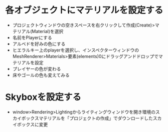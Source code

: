 # 各オブジェクトにマテリアルを設定する
- プロジェクトウィンドウの空きスペースを右クリックして作成(Create)>マテリアル(Material)を選択
- 名前をPlayerにする
- アルベドを好みの色にする
- ヒエラルキー上のplayerを選択し、インスペクターウィンドウのMeshRenderer>Materials>要素(elements)0にドラッグアンドドロップでマテリアルを設定
- プレイヤーの色が変わる
- 床やゴールの色も変えてみる

# Skyboxを設定する
- window>Rendering>Lightingからライティングウィンドウを開き環境のスカイボックスマテリアルを「プロジェクトの作成」でダウンロードしたスカイボックスに変更

